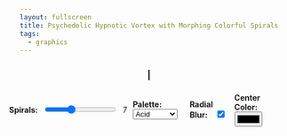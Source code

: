 ```yaml
---
layout: fullscreen
title: Psychedelic Hypnotic Vortex with Morphing Colorful Spirals
tags:
  - graphics
---
```


<style>
    body {
      display: flex;
      flex-direction: column;
      align-items: center;
      justify-content: center;
      height: 100vh;
      margin: 0;
    }
    canvas {
      border: 1px solid black;
    }
    .controls {
      display: flex;
      align-items: center;
      margin-top: 10px;
    }
    .label {
      margin-right: 10px;
      font-weight: bold;
    }
    .slider-value, .dropdown {
      margin-left: 10px;
    }
</style>
<canvas id="vortexCanvas" width="700" height="700"></canvas>
<!-- Controls -->
<div class="controls">
    <span class="label">Spirals:</span>
    <input type="range" id="spiralControl" min="2" max="16" value="7">
    <span id="spiralValue" class="slider-value">7</span>
    <div class="dropdown">
      <label class="label">Palette:</label>
      <select id="paletteSelector">
        <option value="acid">Acid</option>
        <option value="rainbow">Rainbow</option>
        <option value="icefire">Ice & Fire</option>
      </select>
    </div>
    <div class="dropdown">
      <label class="label">Radial Blur:</label>
      <input type="checkbox" id="blurToggle" checked>
    </div>
    <div class="dropdown">
      <label class="label">Center Color:</label>
      <input type="color" id="centerColorPicker" value="#000000">
    </div>
</div>

<script>
    const canvas = document.getElementById('vortexCanvas');
    const ctx = canvas.getContext('2d');
    const W = canvas.width;
    const H = canvas.height;
    const cx = W / 2, cy = H / 2;

    // Spiral/arms settings
    let spiralCount = 7;
    let baseSpiralCount = 7;
    let spiralPhase = 0;

    // Blur toggle
    let radialBlur = true;

    // Center color
    let centerColor = "#000000";

    // Palettes
    const palettes = {
      acid: [
        "#39ff14", "#ff007f", "#13e6ff", "#ffe700",
        "#ff00ff", "#00d0ff", "#30ffb7", "#e900ff"
      ],
      rainbow: [
        "#ff0000", "#ffa500", "#ffff00", "#00ff00",
        "#00ffff", "#0000ff", "#8b00ff", "#ff1493", "#ffdd00"
      ],
      icefire: [
        "#0ff0fc", "#31cdff", "#0058ff", "#291a6f",
        "#ff6a00", "#ff2300", "#ffcf00", "#ffe680"
      ]
    };
    let paletteKey = "acid";
    let palette = palettes[paletteKey];

    // Helper to interpolate between two hex colors
    function lerpColor(a, b, t) {
      const ah = +('0x' + a.slice(1)), bh = +('0x' + b.slice(1));
      const ar = (ah >> 16) & 0xff, ag = (ah >> 8) & 0xff, ab = ah & 0xff;
      const br = (bh >> 16) & 0xff, bg = (bh >> 8) & 0xff, bb = bh & 0xff;
      return `rgb(${
        Math.round(ar + (br - ar) * t)
      },${
        Math.round(ag + (bg - ag) * t)
      },${
        Math.round(ab + (bb - ab) * t)
      })`;
    }

    // Helper to blend current frame for fade-with-trail effect
    function fadeCanvas(alpha) {
      ctx.save();
      ctx.globalAlpha = alpha;
      ctx.globalCompositeOperation = "lighter";
      ctx.fillStyle = "#000001";
      ctx.fillRect(0, 0, W, H);
      ctx.restore();
    }

    // Morphing palette function (cycles hues)
    function shiftPalette(pal, t) {
      return pal.map(hex => {
        let c = +('0x' + hex.slice(1));
        let r = (c >> 16) & 0xff, g = (c >> 8) & 0xff, b = c & 0xff;
        // Shift hue using HSL
        let h, s, l;
        r /= 255, g /= 255, b /= 255;
        let max = Math.max(r,g,b), min = Math.min(r,g,b);
        l = (max+min)/2;
        if(max==min){
          h = s = 0;
        } else {
          let d = max-min;
          s = l > 0.5 ? d/(2-max-min) : d/(max+min);
          switch(max){
            case r: h = (g-b)/d+(g<b?6:0); break;
            case g: h = (b-r)/d+2; break;
            case b: h = (r-g)/d+4; break;
          }
          h /= 6;
        }
        // Morph hue
        h = (h + t) % 1;
        // Convert back to RGB
        let q = l < 0.5 ? l*(1+s) : l+s-l*s;
        let p = 2*l-q;
        function f(n){
          let k=n+1/3;
          if(k<0)k+=1; if(k>1)k-=1;
          if(k<1/6) return p+ (q-p)*6*k;
          if(k<1/2) return q;
          if(k<2/3) return p + (q-p)*(2/3 - k)*6;
          return p;
        }
        r = Math.round(255 * f(h));
        g = Math.round(255 * f(h-1/3));
        b = Math.round(255 * f(h-2/3));
        return `rgb(${r},${g},${b})`;
      });
    }

    // Render vortex
    function drawVortex(time) {
      // Quickly fade trails for a 'smearing' effect
      if(radialBlur) fadeCanvas(0.14);
      else ctx.clearRect(0, 0, W, H);

      // Morph palette
      let t = (time * 0.06) % 1;
      let pal = shiftPalette(palette, t);

      let arms = spiralCount;
      let nLines = 1600;
      let maxR = Math.min(W,H) * 0.46;

      // Spiraling point positions and their morphing radius/angle
      for(let j=0;j<arms;j++) {
        let armPhase = spiralPhase + (j/arms)*Math.PI*2 +
          Math.sin(time*0.004 + j) * 0.4
        ;
        let colorTop = pal[j % pal.length];
        let colorBottom = pal[(j+1)%pal.length];
        for(let i=0; i<nLines; i++) {
          let tR = i / nLines;
          let angle = armPhase +
            tR * Math.PI * 7 +
            Math.cos(Math.sin(time*0.001 + i/220 + j))*0.5 +
            Math.sin(time*0.0016 + (i/66) + j) * 0.15
          ;
          // Radial morphing for wave-vortex effect
          let r =
            maxR * tR
            * (0.62 + 0.12*Math.cos(i/14 + time*0.0013 + j))
            * (1 + 0.13*Math.sin(j + time*0.0021 + i/371))
            + 8 * Math.sin(i/5 + time*0.087)
          ;

          //  Hypnotic center waviness
          if (i < 80) {
            r *= 0.6 + 0.22*Math.cos(time*0.008 + i*0.13 + j*0.4);
          }

          // Animate slight twist
          angle += Math.sin(i/49 + time*0.003 + j*0.32) * 0.11;

          // Final position
          let x = cx + r * Math.cos(angle);
          let y = cy + r * Math.sin(angle);

          let blend = Math.pow(Math.sin(Math.PI*tR), 2.2); // so edges are sharper

          let clr = lerpColor(colorTop, colorBottom, blend);

          ctx.beginPath();
          ctx.arc(x, y, Math.max(0.6, 2-blend*1.5), 0, Math.PI*2);
          ctx.fillStyle = clr;
          ctx.globalAlpha = 0.9;
          ctx.fill();
        }
      }
      ctx.globalAlpha = 1.0;

      // Draw hypnotic morphing center
      let pulse = 24 + Math.sin(time*0.015) * 18 + Math.cos(time*0.03)*7;
      let centerRays = 42 + Math.floor(Math.abs(Math.sin(time*0.013))*17);
      for(let i=0; i<centerRays; i++) {
        let a = (i/centerRays)*Math.PI*2+Math.sin(time*0.01+i)*0.13;
        let r1 = 7 + Math.sin(time*0.08+i)*3;
        let r2 = pulse + Math.cos(time*0.032+i)*2;
        ctx.beginPath();
        ctx.moveTo(cx + r1*Math.cos(a), cy + r1*Math.sin(a));
        ctx.quadraticCurveTo(
          cx, cy,
          cx + r2*Math.cos(a), cy + r2*Math.sin(a)
        );
        ctx.strokeStyle = centerColor;
        ctx.lineWidth = (1.8 + Math.sin(i+time*0.18)*1.2);
        ctx.globalAlpha = 0.20 + 0.40 * Math.abs(Math.cos(i + time*0.07));
        ctx.stroke();
      }
      ctx.globalAlpha = 1.0;
      // Fill center
      ctx.beginPath();
      ctx.arc(cx, cy, pulse*0.62 + 2.5*Math.sin(time*0.026), 0, Math.PI*2);
      ctx.fillStyle = centerColor;
      ctx.globalAlpha = 0.17;
      ctx.fill();
      ctx.globalAlpha = 1.0;
    }

    // Animation loop
    let lastTime = 0;
    function animate(now) {
      let elapsed = now - lastTime;
      lastTime = now;
      let time = now || performance.now();

      spiralPhase += 0.003 * (spiralCount/6);

      // Subtle morph to spiral count -- breathing
      let morph = 0.28*Math.sin(time*0.00058);
      spiralCount = Math.max(2, Math.round(baseSpiralCount + morph));

      drawVortex(time);
      requestAnimationFrame(animate);
    }

    // Controls
    document.getElementById('spiralControl').addEventListener('input', (e)=>{
      baseSpiralCount = parseInt(e.target.value, 10);
      document.getElementById('spiralValue').textContent = baseSpiralCount;
    });
    document.getElementById('paletteSelector').addEventListener('change', (e)=>{
      paletteKey = e.target.value;
      palette = palettes[paletteKey];
    });
    document.getElementById('blurToggle').addEventListener('change', (e)=>{
      radialBlur = e.target.checked;
    });
    document.getElementById('centerColorPicker').addEventListener('input', (e)=>{
      centerColor = e.target.value;
    });

    // Initial center color
    centerColor = document.getElementById('centerColorPicker').value;

    // Start the animation!
    requestAnimationFrame(animate);
</script>
